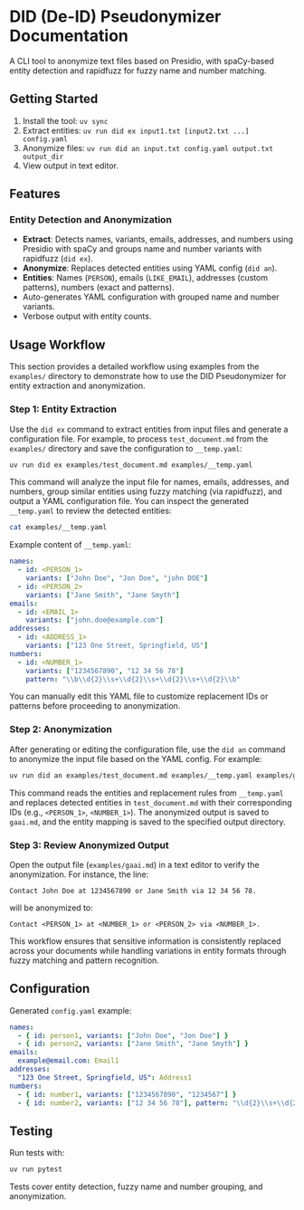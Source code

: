 # DID (De-ID) Pseudonymizer Documentation

A CLI tool to anonymize text files based on Presidio, with spaCy-based entity detection and rapidfuzz for fuzzy name and number matching.

## Getting Started
1. Install the tool: `uv sync`
2. Extract entities: `uv run did ex input1.txt [input2.txt ...] config.yaml`
3. Anonymize files: `uv run did an input.txt config.yaml output.txt output_dir`
4. View output in text editor.

## Features

### Entity Detection and Anonymization
- **Extract**: Detects names, variants, emails, addresses, and numbers using Presidio with spaCy and groups name and number variants with rapidfuzz (`did ex`).
- **Anonymize**: Replaces detected entities using YAML config (`did an`).
- **Entities**: Names (`PERSON`), emails (`LIKE_EMAIL`), addresses (custom patterns), numbers (exact and patterns).
- Auto-generates YAML configuration with grouped name and number variants.
- Verbose output with entity counts.

## Usage Workflow
This section provides a detailed workflow using examples from the `examples/` directory to demonstrate how to use the DID Pseudonymizer for entity extraction and anonymization.

### Step 1: Entity Extraction
Use the `did ex` command to extract entities from input files and generate a configuration file. For example, to process `test_document.md` from the `examples/` directory and save the configuration to `__temp.yaml`:
```bash
uv run did ex examples/test_document.md examples/__temp.yaml
```

This command will analyze the input file for names, emails, addresses, and numbers, group similar entities using fuzzy matching (via rapidfuzz), and output a YAML configuration file. You can inspect the generated `__temp.yaml` to review the detected entities:
```bash
cat examples/__temp.yaml
```

Example content of `__temp.yaml`:
```yaml
names:
  - id: <PERSON_1>
    variants: ["John Doe", "Jon Doe", "john DOE"]
  - id: <PERSON_2>
    variants: ["Jane Smith", "Jane Smyth"]
emails:
  - id: <EMAIL_1>
    variants: ["john.doe@example.com"]
addresses:
  - id: <ADDRESS_1>
    variants: ["123 One Street, Springfield, US"]
numbers:
  - id: <NUMBER_1>
    variants: ["1234567890", "12 34 56 78"]
    pattern: "\\b\\d{2}\\s+\\d{2}\\s+\\d{2}\\s+\\d{2}\\b"
```

You can manually edit this YAML file to customize replacement IDs or patterns before proceeding to anonymization.

### Step 2: Anonymization
After generating or editing the configuration file, use the `did an` command to anonymize the input file based on the YAML config. For example:
```bash
uv run did an examples/test_document.md examples/__temp.yaml examples/gaai.md examples/output
```

This command reads the entities and replacement rules from `__temp.yaml` and replaces detected entities in `test_document.md` with their corresponding IDs (e.g., `<PERSON_1>`, `<NUMBER_1>`). The anonymized output is saved to `gaai.md`, and the entity mapping is saved to the specified output directory.

### Step 3: Review Anonymized Output
Open the output file (`examples/gaai.md`) in a text editor to verify the anonymization. For instance, the line:
```
Contact John Doe at 1234567890 or Jane Smith via 12 34 56 78.
```
will be anonymized to:
```
Contact <PERSON_1> at <NUMBER_1> or <PERSON_2> via <NUMBER_1>.
```

This workflow ensures that sensitive information is consistently replaced across your documents while handling variations in entity formats through fuzzy matching and pattern recognition.

## Configuration
Generated `config.yaml` example:
```yaml
names:
  - { id: person1, variants: ["John Doe", "Jon Doe"] }
  - { id: person2, variants: ["Jane Smith", "Jane Smyth"] }
emails:
  example@email.com: Email1
addresses:
  "123 One Street, Springfield, US": Address1
numbers:
  - { id: number1, variants: ["1234567890", "1234567"] }
  - { id: number2, variants: ["12 34 56 78"], pattern: "\\d{2}\\s+\\d{2}\\s+\\d{2}\\s+\\d{2}" }
```

## Testing
Run tests with:
```bash
uv run pytest
```
Tests cover entity detection, fuzzy name and number grouping, and anonymization.

